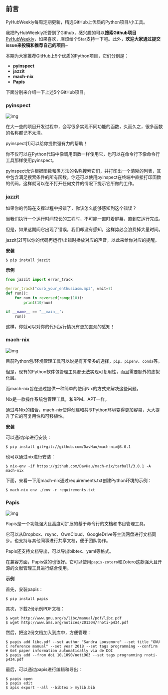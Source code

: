 ## 前言

PyHubWeekly每周定期更新，精选GitHub上优质的Python项目/小工具。

我把PyHubWeekly托管到了Github，感兴趣的可以**搜索Github项目**[PyHubWeekly](Jackpopc/PyHubWeekly)，如果喜欢，麻烦给个Star支持一下吧。此外，**欢迎大家通过提交issue来投稿和推荐自己的项目**~

本期为大家推荐GitHub上5个优质的Python项目，它们分别是：

- **pyinspect**
- **jazzit**
- **mach-nix**
- **Papis**

下面分别来介绍一下上述5个GitHub项目。

### pyinspect

![img](https://mmbiz.qpic.cn/mmbiz_gif/DGwXCh99GDDlDQOyvDHzSObrS4BeIeqIiaT1gMAhSjzIp41DpyfY6EATYGw3BYBPkKwMW1ZBFs3NUiaNJQqGyIjw/640?wx_fmt=gif)

在大一些的项目开发过程中，会写很多实现不同功能的函数，久而久之，很多函数的名称都记不太清。

pyinspect[1]可以给你提供强有力的帮助！

你不仅可以在Python代码中像调用函数一样使用它，也可以在命令行下像命令行工具那样使用pyinspect。

pyinspect允许根据函数和类方法的名称搜索它们，并打印出一个清晰的列表，其中包含满足搜索条件的所有函数。你还可以使用pyinspect在终端中直接打印函数的代码，这样就可以在不打开任何文件的情况下提示它所做的工作。

### jazzit

如果你的代码在支撑过程中报错了，你该怎么能够感知到这个错误？

当我们执行一个运行时间较长的工程时，不可能一直盯着屏幕，直到它运行完成。

但是，如果这期间它出现了错误，我们却没有感知，这样势必会浪费掉大量时间。

jazzit[2]可以你的代码再运行/出错时播放对应的声音，以此来给你对应的提醒。

**安装**

```
$ pip install jazzit
```

**示例**

```Python
from jazzit import error_track

@error_track("curb_your_enthusiasm.mp3", wait=7)
def run():
    for num in reversed(range(10)):
        print(10/num)

if __name__ == "__main__":
    run()
```

这样，你就可以对你的代码运行情况有更加直观的感知！

### mach-nix

![img](https://mmbiz.qpic.cn/mmbiz_jpg/DGwXCh99GDDlDQOyvDHzSObrS4BeIeqI8Vm5KIeGiaNcq1KjsTcAxPE52Jv8GSEZwNMUq84G8vZ6ss7QqOd8GJA/640?wx_fmt=jpeg)

目前Python包/环境管理工具可以说是有非常多的选择，`pip`、`pipenv`、`conda`等。

但是，现有的Python软件包管理工具都无法实现可复用性，而且需要额外的虚拟化层。

而mach-nix旨在通过提供一种简单的使用Nix的方式来解决这些问题。

Nix是一款操作系统包管理工具，和RPM、APT一样。

通过与Nix的结合，mach-nix使得创建和共享Python环境变得更加容易，大大提升了它的可复用性和可移植性。

**安装**

可以通过pip进行安装：

```
$ pip install git+git://github.com/DavHau/mach-nix@3.0.1
```

也可以通过nix进行安装：

```
$ nix-env -if https://github.com/DavHau/mach-nix/tarball/3.0.1 -A mach-nix
```

下面，来看一下用mach-nix通过requirements.txt创建Python环境的示例：

```
$ mach-nix env ./env -r requirements.txt
```

### Papis

![img](https://mmbiz.qpic.cn/mmbiz_png/DGwXCh99GDDlDQOyvDHzSObrS4BeIeqIV2Aq5bibOo7hOQhH8XobTyFAYeAYTicRHz4nD6sz9SAX9qweR5obAvIg/640?wx_fmt=png)

Papis是一个功能强大且高度可扩展的基于命令行的文档和书目管理工具。

它可以从Dropbox、rsync、OwnCloud、GoogleDrive等主流网盘进行文档同步。也支持与其他同事进行共享文档，便于团队协作。

Papis还支持文档导出，可以导出bibtex、yaml等格式。

在兼容方面，Papis做的也很好。它可以使用`papis-zotero`和Zotero这款强大且开源的文献管理工具进行结合使用。

**示例**

首先，安装papis：

```shell
$ pip install papis
```

其次，下载2份示例PDF文档：

```
$ wget http://www.gnu.org/s/libc/manual/pdf/libc.pdf
$ wget http://www.ams.org/notices/201304/rnoti-p434.pdf
```

然后，把这2份文档加入到库中，方便管理：

```shell
$ papis add libc.pdf --set author "Sandra Loosemore" --set title "GNU C reference manual" --set year 2018 --set tags programming --confirm
# Get paper information automatically via de DOI
$ papis add --from doi 10.1090/noti963 --set tags programming rnoti-p434.pdf
```

最后，可以通过papis进行编辑和导出：

```shell
$ papis open
$ papis edit
$ apis export --all --bibtex > mylib.bib
```